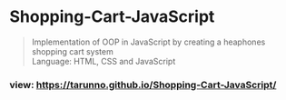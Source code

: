 # Shopping-Cart-JavaScript 
> Implementation of OOP in JavaScript by creating a heaphones shopping cart system <br/>
> Language: HTML, CSS and JavaScript <br/>
### view: https://tarunno.github.io/Shopping-Cart-JavaScript/

